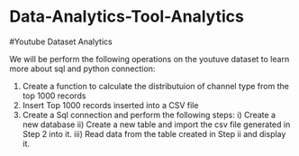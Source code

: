 # Data-Analytics-Tool-Analytics

#Youtube Dataset Analytics

We will be perform the following operations on the youtuve dataset to learn more about sql and python connection:
1) Create a  function to calculate the distributuion of channel type from the top 1000 records
2) Insert Top 1000 records inserted into a CSV file
3) Create a Sql connection and perform the following steps:
    i)   Create a new database
    ii)  Create a new table and import the csv file generated in Step 2 into it.
    iii) Read data from the table created in Step ii and display it.
    
